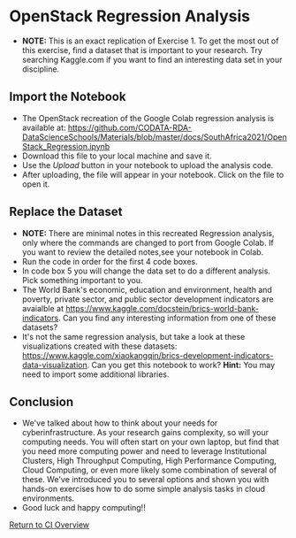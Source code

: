 # OpenStack Regression Analysis


   * **NOTE:** This is an exact replication of Exercise 1. To get the most out of this exercise, find a dataset that is important to your research. Try searching Kaggle.com if you want to find an interesting data set in your discipline.

## Import the Notebook

   * The OpenStack recreation of the Google Colab regression analysis is available at: https://github.com/CODATA-RDA-DataScienceSchools/Materials/blob/master/docs/SouthAfrica2021/OpenStack_Regression.ipynb
   * Download this file to your local machine and save it. 
   * Use the _Upload_ button in your notebook to upload the analysis code. 
   * After uploading, the file will appear in your notebook. Click on the file to open it. 

## Replace the Dataset
   * **NOTE:** There are minimal notes in this recreated Regression analysis, only where the commands are changed to port from Google Colab. If you want to review the detailed notes,see your notebook in Colab. 
   * Run the code in order for the first 4 code boxes. 
   * In code box 5 you will change the data set to do a different analysis. Pick something important to you. 
   * The World Bank's economic, education and environment, health and poverty, private sector, and public sector development indicators are avaialble at https://www.kaggle.com/docstein/brics-world-bank-indicators. Can you find any interesting information from one of these datasets? 
   * It's not the same regression analysis, but take a look at these visualizations created with these datasets: https://www.kaggle.com/xiaokangqin/brics-development-indicators-data-visualization. Can you get this notebook to work? **Hint:** You may need to import some additional libraries. 

## Conclusion
   * We've talked about how to think about your needs for cyberinfrastructure. As your research gains complexity, so will your computing needs. You will often start on your own laptop, but find that you need more computing power and need to leverage Institutional Clusters, High Throughput Computing, High Performance Computing, Cloud Computing, or even more likely some combination of several of these.  We've introduced you to several options and shown you with hands-on exercises how to do some simple analysis tasks in cloud environments. 
   * Good luck and happy computing!!

[Return to CI Overview](00-Hands_on_Exercise_Overview.md)
